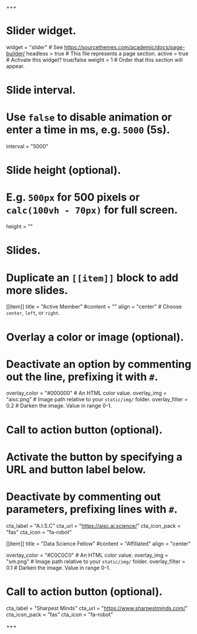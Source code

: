 +++
# Slider widget.
widget = "slider"  # See https://sourcethemes.com/academic/docs/page-builder/
headless = true  # This file represents a page section.
active = true  # Activate this widget? true/false
weight = 1  # Order that this section will appear.

# Slide interval.
# Use `false` to disable animation or enter a time in ms, e.g. `5000` (5s).
interval = "5000"

# Slide height (optional).
# E.g. `500px` for 500 pixels or `calc(100vh - 70px)` for full screen.
height = ""

# Slides.
# Duplicate an `[[item]]` block to add more slides.
[[item]]
  title = "Active Member"
  #content = ""
  align = "center"  # Choose `center`, `left`, or `right`.

  # Overlay a color or image (optional).
  #   Deactivate an option by commenting out the line, prefixing it with `#`.
  overlay_color = "#000000"  # An HTML color value.
  overlay_img = "aisc.png"  # Image path relative to your `static/img/` folder.
  overlay_filter = 0.2  # Darken the image. Value in range 0-1.

  # Call to action button (optional).
  #   Activate the button by specifying a URL and button label below.
  #   Deactivate by commenting out parameters, prefixing lines with `#`.
  cta_label = "A.I.S.C"
  cta_url = "https://aisc.ai.science/"
  cta_icon_pack = "fas"
  cta_icon = "fa-robot"

[[item]]
  title = "Data Science Fellow"
  #content = "Affiliated"
  align = "center"

  overlay_color = "#C0C0C0"  # An HTML color value.
  overlay_img = "sm.png"  # Image path relative to your `static/img/` folder.
  overlay_filter = 0.1  # Darken the image. Value in range 0-1.

 # Call to action button (optional).
 
  cta_label = "Sharpest Minds"
  cta_url = "https://www.sharpestminds.com/"
  cta_icon_pack = "fas"
  cta_icon = "fa-robot"


+++
